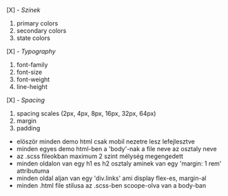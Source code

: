 [X] - *Színek*
  1. primary colors
  2. secondary colors
  3. state colors

[X] - *Typography*
  1. font-family
  2. font-size
  3. font-weight
  4. line-height

[X] - *Spacing*
  1. spacing scales (2px, 4px, 8px, 16px, 32px, 64px)
  2. margin
  3. padding

- elöször minden demo html csak mobil nezetre lesz lefejlesztve
- minden egyes demo html-ben a 'body'-nak a file neve az osztaly neve
- az .scss fileokban maximum 2 szint mélység megengedett
- minden oldalon van egy h1 es h2 osztaly aminek van egy 'margin: 1 rem' attributuma
- minden oldal aljan van egy 'div.links' ami display flex-es, margin-al
- minden .html file stilusa az .scss-ben scoope-olva van a body-ban
